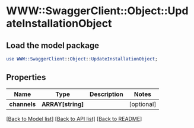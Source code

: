 # WWW::SwaggerClient::Object::UpdateInstallationObject

## Load the model package
```perl
use WWW::SwaggerClient::Object::UpdateInstallationObject;
```

## Properties
Name | Type | Description | Notes
------------ | ------------- | ------------- | -------------
**channels** | **ARRAY[string]** |  | [optional] 

[[Back to Model list]](../README.md#documentation-for-models) [[Back to API list]](../README.md#documentation-for-api-endpoints) [[Back to README]](../README.md)


